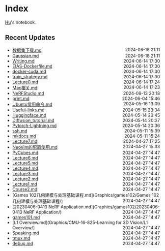 
# Index

[Hu](https://zhuhu00.top/)'s notebook.

## Recent Updates
- [数据集下载.md](Deeplearning/数据集下载/) <span style="float: right;">2024-06-18 21:11</span>
- [Gaussian.md](Gaussian/) <span style="float: right;">2024-06-18 21:11</span>
- [Writing.md](English/Writing/) <span style="float: right;">2024-06-14 17:30</span>
- [EIAS-Dockerfile.md](docker/EIAS-Dockerfile/) <span style="float: right;">2024-06-14 17:30</span>
- [docker-cuda.md](docker/docker-cuda/) <span style="float: right;">2024-06-14 17:30</span>
- [train_strategy.md](Deeplearning/train_strategy/) <span style="float: right;">2024-06-14 17:30</span>
- [Lecture0.md](InternLM2note/Lecture0/) <span style="float: right;">2024-06-14 17:24</span>
- [Mac相关.md](MAC/Mac相关/) <span style="float: right;">2024-06-14 17:23</span>
- [NeRFStudio.md](NeRF&3DGS/NeRFStudio/) <span style="float: right;">2024-06-13 20:18</span>
- [print.md](python/print/) <span style="float: right;">2024-06-04 15:46</span>
- [Ubuntu常用命令.md](CSMissing/Ubuntu常用命令/) <span style="float: right;">2024-05-16 13:09</span>
- [Useful-links.md](CSMissing/Useful-links/) <span style="float: right;">2024-05-15 23:34</span>
- [Huggingface.md](CSMissing/Huggingface/) <span style="float: right;">2024-05-14 20:45</span>
- [Diffusion_tutorial.md](Deeplearning/Diffusion_tutorial/) <span style="float: right;">2024-05-14 20:37</span>
- [Pytorch-Lightning.md](python/Pytorch-Lightning/) <span style="float: right;">2024-05-14 20:36</span>
- [ssh.md](CSMissing/ssh/) <span style="float: right;">2024-05-11 15:39</span>
- [mkdocs.md](Miscellaneous/mkdocs/) <span style="float: right;">2024-05-11 15:24</span>
- [Lecture7.md](InternLM2note/Lecture7/) <span style="float: right;">2024-04-27 17:25</span>
- [NeoVim的配置使用.md](CSMissing/NeoVim的配置使用/) <span style="float: right;">2024-04-27 15:33</span>
- [PyCubes.md](python/PyCubes/) <span style="float: right;">2024-04-27 14:47</span>
- [Lecture6.md](InternLM2note/Lecture6/) <span style="float: right;">2024-04-27 14:47</span>
- [Lecture5.md](InternLM2note/Lecture5/) <span style="float: right;">2024-04-27 14:47</span>
- [Lecture4.md](InternLM2note/Lecture4/) <span style="float: right;">2024-04-27 14:47</span>
- [Lecture3.md](InternLM2note/Lecture3/) <span style="float: right;">2024-04-27 14:47</span>
- [Lecture2.md](InternLM2note/Lecture2/) <span style="float: right;">2024-04-27 14:47</span>
- [Lecture1.md](InternLM2note/Lecture1/) <span style="float: right;">2024-04-27 14:47</span>
- [Course2.md](Graphics/games201/Course2/) <span style="float: right;">2024-04-27 14:47</span>
- [Games 102几何建模与处理基础课程.md](Graphics/games102/Games 102几何建模与处理基础课程/) <span style="float: right;">2024-04-27 14:47</span>
- [20230406-0413 NeRF Application.md](Graphics/games102/20230406-0413 NeRF Application/) <span style="float: right;">2024-04-27 14:47</span>
- [games101.md](Graphics/games101/) <span style="float: right;">2024-04-27 14:47</span>
- [L1 Overview.md](Graphics/CMU-16-825-Learning for 3D Vision/L1 Overview/) <span style="float: right;">2024-04-27 14:47</span>
- [Speaking.md](English/Speaking/) <span style="float: right;">2024-04-27 14:47</span>
- [tmux.md](CSMissing/tmux/) <span style="float: right;">2024-04-27 14:47</span>
- [debug.md](CSMissing/debug/) <span style="float: right;">2024-04-27 14:47</span>
